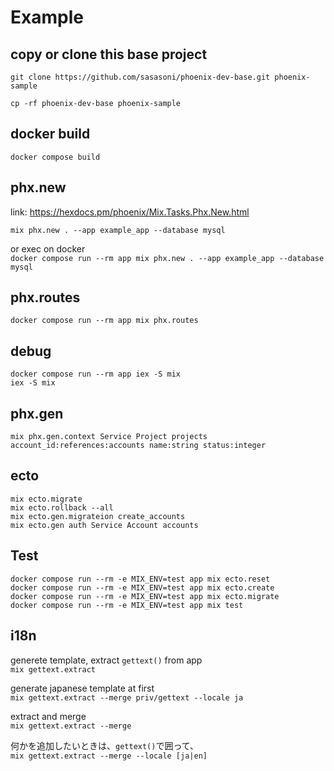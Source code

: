 # Example

## copy or clone this base project

`git clone https://github.com/sasasoni/phoenix-dev-base.git phoenix-sample`

`cp -rf phoenix-dev-base phoenix-sample`

## docker build

`docker compose build`

## phx.new

link: https://hexdocs.pm/phoenix/Mix.Tasks.Phx.New.html

`mix phx.new . --app example_app --database mysql`

or exec on docker  
`docker compose run --rm app mix phx.new . --app example_app --database mysql`

## phx.routes

`docker compose run --rm app mix phx.routes`

## debug

`docker compose run --rm app iex -S mix`  
`iex -S mix`

## phx.gen

`mix phx.gen.context Service Project projects account_id:references:accounts name:string status:integer`  

## ecto

`mix ecto.migrate`  
`mix ecto.rollback --all`  
`mix ecto.gen.migrateion create_accounts`  
`mix ecto.gen auth Service Account accounts`  

## Test

`docker compose run --rm -e MIX_ENV=test app mix ecto.reset`  
`docker compose run --rm -e MIX_ENV=test app mix ecto.create`  
`docker compose run --rm -e MIX_ENV=test app mix ecto.migrate`  
`docker compose run --rm -e MIX_ENV=test app mix test`  

## i18n

generete template, extract `gettext()` from app  
`mix gettext.extract`  

generate japanese template at first  
`mix gettext.extract --merge priv/gettext --locale ja`  

extract and merge  
`mix gettext.extract --merge`

何かを追加したいときは、`gettext()`で囲って、  
`mix gettext.extract --merge --locale [ja|en]`  